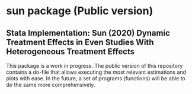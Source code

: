 # sun package (Public version)

## Stata Implementation: Sun (2020) Dynamic Treatment Effects in Even Studies With Heterogeneous Treatment Effects

This package is a work in progress. The public version of this repository contains a do-file that allows executing the most relevant estimations and plots with ease. In the future, a set of programs (functions) will be able to do the same more comprehensively.
